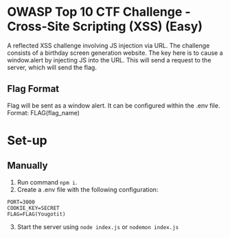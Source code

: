 # OWASP Top 10 CTF Challenge - Cross-Site Scripting (XSS) (Easy)
A reflected XSS challenge involving JS injection via URL.
The challenge consists of a birthday screen generation website.
The key here is to cause a window.alert by injecting JS into the URL.
This will send a request to the server, which will send the flag.

## Flag Format
Flag will be sent as a window alert. It can be configured within the .env file.
Format: FLAG(flag_name)

# Set-up

## Manually

1. Run command `npm i`.
2. Create a .env file with the following configuration:
```
PORT=3000
COOKIE_KEY=SECRET
FLAG=FLAG(Yougotit)
```
3. Start the server using `node index.js` or `nodemon index.js`
